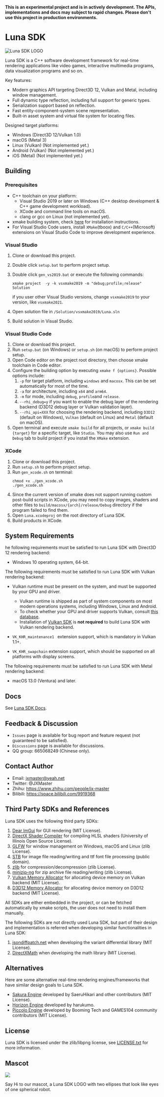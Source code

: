 **This is an experimental project and is in actively development. The APIs, implementations and docs may subject to rapid changes. Please don't use this project in production environments.**

# Luna SDK

![Luna SDK LOGO](https://www.lunasdk.org/logo.png)

Luna SDK is a C++ software development framework for real-time rendering applications like video games, interactive multimedia programs, data visualization programs and so on.

Key features:

* Modern graphics API targeting Direct3D 12, Vulkan and Metal, including window management.
* Full dynamic type reflection, including full support for generic types.
* Serialization support based on reflection.
* Fast entity-component-system scene representation.
* Built-in asset system and virtual file system for locating files.

Designed target platforms:

* Windows (Direct3D 12/Vulkan 1.0)
* macOS (Metal 3)
* Linux (Vulkan) (Not implemented yet.)
* Android (Vulkan) (Not implemented yet.)
* iOS (Metal) (Not implemented yet.)

## Building

### Prerequisites

* C++ toolchain on your platform:
    * Visual Studio 2019 or later on Windows (C++ desktop development & C++ game development workload).
    * XCode and command line tools on macOS.
    * clang or gcc on Linux (not implemented yet).
* xmake building system, check [here](https://xmake.io/#/guide/installation) for installation instructions.
* For Visual Studio Code users, install `XMake`(tboox) and `C/C++`(Microsoft) extensions on Visual Studio Code to improve development experience.

### Visual Studio
1. Clone or download this project.
1. Double click `setup.bat` to perform project setup.
1. Double click `gen_vs2019.bat` or execute the following commands:

    ``` xmake project  -y -k vsxmake2019 -m "debug;profile;release" Solution ```

    if you user other Visual Studio versions, change `vsxmake2019` to your version, like `vsxmake2021`.

1. Open solution file in `/Solution/vsxmake2019/Luna.sln`
1. Build solution in Visual Studio.

### Visual Studio Code
1. Clone or download this project.
1. Run `setup.bat` (on Windows) or `setup.sh` (on macOS) to perform project setup.
1. Open Code editor on the project root directory, then choose xmake toolchain in Code editor.
1. Configure the building option by executing `xmake f {options}`. Possible options include:
   1. `-p` for target platform, including `windows` and `macosx`. This can be set automatically for most of the time.
   1. `-a` for architecture, including `x64` and `arm64`. 
   1. `-m` for mode, including `debug`, `profile`and `release`.
   1. `--rhi_debug=y` if you want to enable the debug layer of the rendering backend (D3D12 debug layer or Vulkan validation layer).
   1. `--rhi_api=XXX` for choosing the rendering backend, including `D3D12` (default on Windows), `Vulkan` (default on Linux) and `Metal` (default on macOS). 
1. Open terminal and execute `xmake build` for all projects, or `xmake build {target}` for a specific target, like `Studio`. You may also use `Run and Debug` tab to build project if you install the `XMake` extension.

### XCode
1. Clone or download this project.
1. Run `setup.sh` to perform project setup.
1. Run `gen_xcode.sh` on terminal:
    ```
    chmod +x ./gen_xcode.sh
    ./gen_xcode.sh
    ```
1. Since the current version of xmake does not support running custom post-build scripts in XCode, you may need to copy images, shaders and other files to `build/macosx/{arch}/release/Debug` directory if the program failed to find them.
1. Open `Luna.xcodeproj` on the root directory of Luna SDK.
1. Build products in XCode. 

## System Requirements

he following requirements must be satisfied to run Luna SDK with Direct3D 12 rendering backend:

* Windows 10 operating system, 64-bit.

The following requirements must be satisfied to run Luna SDK with Vulkan rendering backend:

* Vulkan runtime must be present on the system, and must be supported by your GPU and driver.
  * Vulkan runtime is shipped as part of system components on most modern operations systems, including Windows, Linux and Android.
  * To check whether your GPU and driver supports Vulkan, consult [this database](https://vulkan.gpuinfo.org/).
  * Installation of [Vulkan SDK](https://vulkan.lunarg.com/) is **not required** to build Luna SDK with Vulkan rendering backend.

* `VK_KHR_maintenance1 ` extension support, which is mandatory in Vulkan 1.1+.
* `VK_KHR_swapchain` extension support, which should be supported on all platforms with display screens.

The following requirements must be satisfied to run Luna SDK with Metal rendering backend:

* macOS 13.0 (Ventura) and later.

## Docs
See [Luna SDK Docs](https://www.lunasdk.org).

## Feedback & Discussion
* `Issues` page is available for bug report and feature request (not guaranteed to be satisfied).
* `Discussions` page is available for discussions.
* QQ group: 665068249 (Chinese only).

## Contact Author
* Email: jxmaster@yeah.net
* Twitter: @JXMaster
* Zhihu: https://www.zhihu.com/people/jx-master
* Bilibili: https://space.bilibili.com/9919368

## Third Party SDKs and References
Luna SDK uses the following third party SDKs:
1. [Dear ImGui](https://github.com/ocornut/imgui) for GUI rendering (MIT License).
1. [DirectX Shader Compiler](https://github.com/microsoft/DirectXShaderCompiler) for compiling HLSL shaders (University of Illinois Open Source License).
1. [GLFW](https://github.com/glfw/glfw) for window management on Windows, macOS and Linux (zlib License).
1. [STB](https://github.com/nothings/stb) for image file reading/writing and ttf font file processing (public domain).
1. [zlib](https://github.com/madler/zlib) for compression/decompression (zlib License).
1. [minizip-ng](https://github.com/zlib-ng/minizip-ng) for zip archive file reading/writing (zlib License).
1. [Vulkan Memory Allocator](https://github.com/GPUOpen-LibrariesAndSDKs/VulkanMemoryAllocator) for allocating device memory on Vulkan backend (MIT License).
1. [D3D12 Memory Allocator](https://github.com/GPUOpen-LibrariesAndSDKs/D3D12MemoryAllocator) for allocating device memory on D3D12 backend (MIT License).

All SDKs are either embedded in the project, or can be fetched automatically by xmake scripts, the user does not need to install them manually.

The following SDKs are not directly used Luna SDK, but part of their design and implementation is referred when developing similar functionalities in Luna SDK:

1. [jsondiffpatch.net](https://github.com/wbish/jsondiffpatch.net) when developing the variant differential library (MIT License).
2. [DirectXMath](https://github.com/microsoft/DirectXMath) when developing the math library (MIT License).

## Alternatives

Here are some alternative real-time rendering engines/frameworks that have similar design goals to Luna SDK.

* [Sakura Engine](https://github.com/SakuraEngine/SakuraEngine) developed by  SaeruHikari and other contributors (MIT License).
* [Horizon Engine](https://github.com/harukumo/HorizonEngine) developed by harukumo.
* [Piccolo Engine](https://github.com/BoomingTech/Piccolo) developed by Booming Tech and GAMES104 community contributors (MIT License).

## License
Luna SDK is licensed under the zlib/libpng license, see [LICENSE.txt](./LICENSE.txt) for more information.

## Mascot

![](https://www.lunasdk.org/luna-robot.png)

Say Hi to our mascot, a Luna SDK LOGO with two ellipses that look like eyes of one spherical robot.

